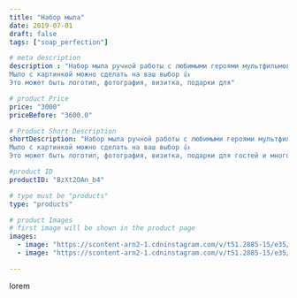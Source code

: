 ```yaml
---
title: "Набор мыла"
date: 2019-07-01
draft: false
tags: ["soap_perfection"]

# meta description
description : "Набор мыла ручной работы с любимыми героями мультфильмов🤩
Мыло с картинкой можно сделать на ваш выбор 👍
Это может быть логотип, фотография, визитка, подарки для"

# product Price
price: "3000"
priceBefore: "3600.0"

# Product Short Description
shortDescription: "Набор мыла ручной работы с любимыми героями мультфильмов🤩
Мыло с картинкой можно сделать на ваш выбор 👍
Это может быть логотип, фотография, визитка, подарки для гостей и многое другое 👍"

#product ID
productID: "BzXt2OAn_b4"

# type must be "products"
type: "products"

# product Images
# first image will be shown in the product page
images:
  - image: "https://scontent-arn2-1.cdninstagram.com/v/t51.2885-15/e35/65303107_855360848177301_5686303507800074530_n.jpg?se=7&tp=1&_nc_ht=scontent-arn2-1.cdninstagram.com&_nc_cat=109&_nc_ohc=sQnNq3Jb-O8AX-cpfkv&oh=c4cd7260f0ac119c847271dfbf8cbc46&oe=606A2C22&ig_cache_key=MjA3ODMzMTM4OTQ5MDM2NTIwNg%3D%3D.2"
  - image: "https://scontent-arn2-1.cdninstagram.com/v/t51.2885-15/e35/65492007_144774196673800_5990524904197099503_n.jpg?se=7&tp=1&_nc_ht=scontent-arn2-1.cdninstagram.com&_nc_cat=104&_nc_ohc=TfVPjnzFFg0AX_ocb4s&oh=8573bc7b759a3a8aad4c82ed62c207ca&oe=606A6666&ig_cache_key=MjA3ODMzMTM4OTQ5ODcxNTk0Ng%3D%3D.2"

---
```

lorem
